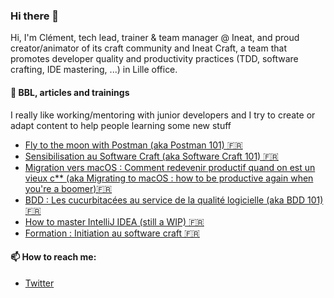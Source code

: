 ### Hi there 👋

Hi, I'm Clément, tech lead, trainer & team manager @ Ineat, and proud creator/animator of its craft community and Ineat Craft, a team that promotes developer quality and productivity practices (TDD, software crafting, IDE mastering, ...) in Lille office.

#### 📓 BBL, articles and trainings
I really like working/mentoring with junior developers and I try to create or adapt content to help people learning some new stuff

- [Fly to the moon with Postman (aka Postman 101) 🇫🇷](https://cpoissonnier.github.io/bbl-postman)
- [Sensibilisation au Software Craft (aka Software Craft 101) 🇫🇷](https://cpoissonnier.github.io/tdd-lego/)
- [Migration vers macOS : Comment redevenir productif quand on est un vieux c** (aka Migrating to macOS : how to be productive again when you're a boomer)🇫🇷](https://blog.ineat-conseil.fr/2018/10/migration-vers-macos-comment-redevenir-productif-quand-on-est-un-vieux-c/)
- [BDD : Les cucurbitacées au service de la qualité logicielle (aka BDD 101) 🇫🇷](https://cpoissonnier.github.io/bbl-bdd/)
- [How to master IntelliJ IDEA (still a WIP) 🇫🇷](https://github.com/ineat/refcards/blob/feat/intellij/intellij/FR.md)
- [Formation : Initiation au software craft 🇫🇷](https://www.ineat.academy/initiation-au-software-craftsmanship/)

#### 📫 How to reach me:

- [Twitter](https://twitter.com/cpoissonnier)

<!--
**cpoissonnier/cpoissonnier** is a ✨ _special_ ✨ repository because its `README.md` (this file) appears on your GitHub profile.

Here are some ideas to get you started:

- 🔭 I’m currently working on ...
- 🌱 I’m currently learning ...
- 👯 I’m looking to collaborate on ...
- 🤔 I’m looking for help with ...
- 💬 Ask me about ...
- 📫 How to reach me: ...
- 😄 Pronouns: ...
- ⚡ Fun fact: ...
-->
